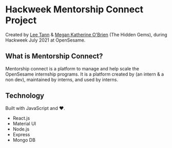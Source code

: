 # Hackweek Mentorship Connect Project
Created by [Lee Tann](https://github.com/LeeTann) & [Megan Katherine O'Brien](https://github.com/mk0b) (The Hidden Gems), during Hackweek July 2021 at OpenSesame.

## What is Mentorship Connect?

Mentorship connect is a platform to manage and help scale the OpenSesame internship programs. It is a platform created by (an intern & a non dev), maintained by interns, and used by interns.

## Technology

Built with JavaScript and ❤️.

* React.js
* Material UI
* Node.js
* Express
* Mongo DB
